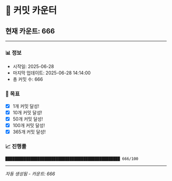 # 🔢 커밋 카운터

## 현재 카운트: 666

---

### 📊 정보
- 시작일: 2025-06-28
- 마지막 업데이트: 2025-06-28 14:14:00
- 총 커밋 수: 666

### 🎯 목표
- [x] 1개 커밋 달성!
- [x] 10개 커밋 달성!
- [x] 50개 커밋 달성!
- [x] 100개 커밋 달성!
- [x] 365개 커밋 달성!

### 📈 진행률
```
██████████████████████████████████████████████████ 666/100
```

---
*자동 생성됨 - 카운트: 666*

